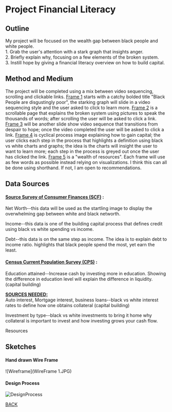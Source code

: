 

# Project Financial Literacy

## Outline
My project will be focused on the wealth gap between black people and white people. <br>
    1.     Grab the user's attention with a stark graph that insights anger.<br>
    2.     Briefly explain why, focusing on a few elements of the broken system.<br>
    3.     Instill hope by giving a financial literacy overview on how to build capital.



## Method and Medium
The project will be completed using a mix between video sequencing, scrolling and clickable links. <ins>Frame 1</ins> starts with a catchy bolded title "Black People are disgustingly poor", the starking graph will slide in a video sequencing style and the user asked to click to learn more. <ins>Frame 2</ins> is a scrollable page that explains the broken system using pictures to speak the thousands of words; after scrolling the user will be asked to click a link. <ins>Frame 3</ins> will be another slide show video sequence that transitions from despair to hope; once the video completed the user will be asked to click a link. <ins>Frame 4</ins> is cyclical process image explaining how to gain capital; the user clicks each step in the process that highlights a definition using black vs white charts and graphs; the idea is the charts will insight the user to want to learn more; each step in the process is greyed out once the user has clicked the link. <ins>Frame 5</ins> is a "wealth of resources". Each frame will use as few words as possible instead relying on visualizations. I think this can all be done using shorthand. If not, I am open to recommendations. 



## Data Sources
#### [Source Survey of Consumer Finances (SCF)](https://www.federalreserve.gov/econres/scf/dataviz/scf/chart/#range:1989,2019;series:Before_Tax_Income;demographic:all;population:all;units:median) :
  Net Worth--this data will be used as the startling image to display the overwhelming gap between white and black networth. 
  
  Income--this data is one of the building capital process that defines credit using black vs white spending vs income. 
  
  Debt--this data is on the same step as income. The idea is to explain debt to income ratio. highlights that black people spend the most, yet earn the least. 
  

#### [Census Current Population Survey (CPS)](https://www.census.gov/data/datasets/time-series/demo/cps/cps-asec.2019.html) : 
  Education attained--Increase cash by investing more in education. Showing the difference in education level will explain  the difference in liquidity. (capital building)
  

<ins>**SOURCES NEEDED:**</ins><br>
  Auto interest, Mortgage interest, business loans--black vs white interest rates to define how one obtains collateral (capital building)
  
  Investment by type--black vs white investments to bring it home why collateral is important to invest and how investing grows your cash flow. 
  
  Resources



## Sketches

#### Hand drawn Wire Frame

![Wireframe](WireFrame 1.JPG)


#### Design Process

![DesignProcess](Drafts.JPG)



[BACK](/README.md)




